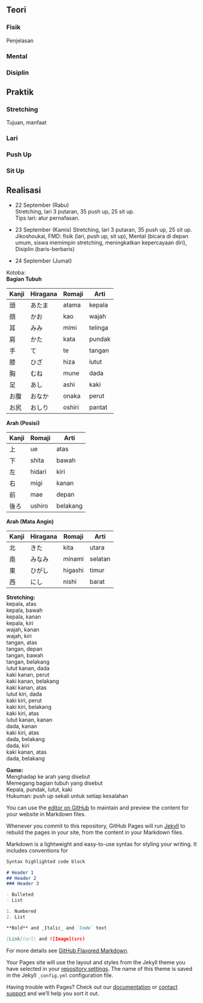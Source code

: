 ## Teori

### Fisik
Penjelasan

### Mental

### Disiplin

## Praktik

### Stretching
Tujuan, manfaat

### Lari 

### Push Up

### Sit Up

## Realisasi

- 22 September (Rabu)  
Stretching, lari 3 putaran, 35 push up, 25 sit up.  
Tips lari: atur pernafasan.  

- 23 September (Kamis)
Stretching, lari 3 putaran, 35 push up, 25 sit up.
Jikoshoukai, FMD: fisik (lari, push up, sit up), Mental (bicara di depan umum, siswa memimpin stretching, meningkatkan kepercayaan diri), Disiplin (baris-berbaris)

- 24 September (Jumat)  

Kotoba:  
**Bagian Tubuh**  

|Kanji|Hiragana|Romaji|Arti|
|-|-|-|-|
| 頭	| あたま |	atama | kepala |
| 顔 |	かお | kao |	wajah |
| 耳 |	みみ | mimi | telinga
| 肩 |	かた |	kata | pundak
| 手 |	て |	te | tangan
| 膝 |	ひざ |	hiza | lutut
| 胸 |	むね |	mune | dada
| 足 |	あし |	ashi | kaki
| お腹 |	おなか |	onaka | perut
| お尻 |	おしり |	oshiri | pantat

**Arah (Posisi)**  

|Kanji|Romaji|Arti|
|-|-|-|
| 上 | ue | atas |
| 下 | shita | bawah |
| 左 | hidari | kiri |
| 右 | migi | kanan |
| 前 | mae | depan |
| 後ろ | ushiro | belakang |

**Arah (Mata Angin)**  

|Kanji|Hiragana|Romaji|Arti|
|-|-|-|-|
| 北 | きた | kita | utara |
| 南 | みなみ | minami | selatan |
| 東 | ひがし | higashi | timur |
| 西 | にし | nishi | barat |

**Stretching:**  
kepala, atas  
kepala, bawah  
kepala, kanan  
kepala, kiri  
wajah, kanan  
wajah, kiri  
tangan, atas  
tangan, depan  
tangan, bawah  
tangan, belakang  
lutut kanan, dada  
kaki kanan, perut  
kaki kanan, belakang  
kaki kanan, atas  
lutut kiri, dada  
kaki kiri, perut  
kaki kiri, belakang  
kaki kiri, atas  
lutut kanan, kanan  
dada, kanan  
kaki kiri, atas  
dada, belakang  
dada, kiri  
kaki kanan, atas  
dada, belakang  

**Game:**  
Menghadap ke arah yang disebut  
Memegang bagian tubuh yang disebut  
Kepala, pundak, lutut, kaki  
Hukuman: push up sekali untuk setiap kesalahan  


You can use the [editor on GitHub](https://github.com/kva/fmd/edit/gh-pages/index.md) to maintain and preview the content for your website in Markdown files.

Whenever you commit to this repository, GitHub Pages will run [Jekyll](https://jekyllrb.com/) to rebuild the pages in your site, from the content in your Markdown files.

Markdown is a lightweight and easy-to-use syntax for styling your writing. It includes conventions for

```markdown
Syntax highlighted code block

# Header 1
## Header 2
### Header 3

- Bulleted
- List

1. Numbered
2. List

**Bold** and _Italic_ and `Code` text

[Link](url) and ![Image](src)
```

For more details see [GitHub Flavored Markdown](https://guides.github.com/features/mastering-markdown/).

Your Pages site will use the layout and styles from the Jekyll theme you have selected in your [repository settings](https://github.com/kva/fmd/settings/pages). The name of this theme is saved in the Jekyll `_config.yml` configuration file.

Having trouble with Pages? Check out our [documentation](https://docs.github.com/categories/github-pages-basics/) or [contact support](https://support.github.com/contact) and we’ll help you sort it out.

